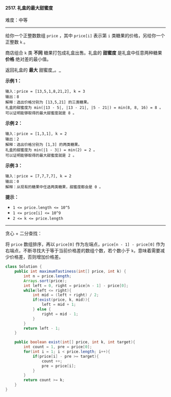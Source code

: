 #### 2517. 礼盒的最大甜蜜度

难度：中等

---

给你一个正整数数组 `price` ，其中 `price[i]` 表示第 `i` 类糖果的价格，另给你一个正整数 `k` 。

商店组合 `k` 类  **不同**  糖果打包成礼盒出售。礼盒的  **甜蜜度**  是礼盒中任意两种糖果  **价格**  绝对差的最小值。

返回礼盒的  **最大**  甜蜜度_。_

 **示例 1：** 

```
输入：price = [13,5,1,8,21,2], k = 3
输出：8
解释：选出价格分别为 [13,5,21] 的三类糖果。
礼盒的甜蜜度为 min(|13 - 5|, |13 - 21|, |5 - 21|) = min(8, 8, 16) = 8 。
可以证明能够取得的最大甜蜜度就是 8 。
```

 **示例 2：** 

```
输入：price = [1,3,1], k = 2
输出：2
解释：选出价格分别为 [1,3] 的两类糖果。 
礼盒的甜蜜度为 min(|1 - 3|) = min(2) = 2 。
可以证明能够取得的最大甜蜜度就是 2 。
```

 **示例 3：** 

```
输入：price = [7,7,7,7], k = 2
输出：0
解释：从现有的糖果中任选两类糖果，甜蜜度都会是 0 。
```

 **提示：** 

*   `1 <= price.length <= 10^5`
*   `1 <= price[i] <= 10^9`
*   `2 <= k <= price.length`

---

贪心 + 二分查找：

将 `price` 数组排序，再以 `price[0]` 作为左端点，`price[n - 1] - price[0]` 作为右端点，不断寻找大于等于当前价格差的数组个数，若个数小于 `k`，意味着需要减少价格差，否则增加价格差。

```Java
class Solution {
    public int maximumTastiness(int[] price, int k) {
        int n = price.length;
        Arrays.sort(price);
        int left = 0, right = price[n - 1] - price[0];
        while(left <= right){
            int mid = (left + right) / 2;
            if(exist(price, k, mid)){
                left = mid + 1;
            } else {
                right = mid - 1;
            }
        }
        return left - 1;
    }

    public boolean exist(int[] price, int k, int target){
        int count = 1, pre = price[0];
        for(int i = 1; i < price.length; i++){
            if(price[i] - pre >= target){
                count ++;
                pre = price[i];
            }
        }
        return count >= k;
    }
}
```